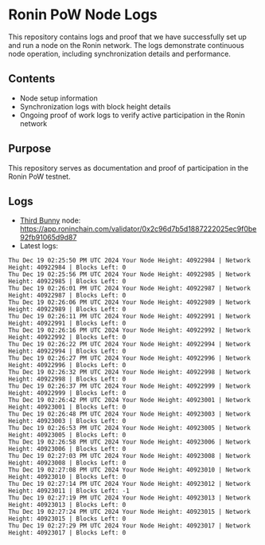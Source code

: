 # Ronin PoW Node Logs

This repository contains logs and proof that we have successfully set up and run a node on the Ronin network. The logs demonstrate continuous node operation, including synchronization details and performance.

## Contents

- Node setup information
- Synchronization logs with block height details
- Ongoing proof of work logs to verify active participation in the Ronin network

## Purpose

This repository serves as documentation and proof of participation in the Ronin PoW testnet.

## Logs

- [Third Bunny](https://thirdbunny.xyz/) node: https://app.roninchain.com/validator/0x2c96d7b5d1887222025ec9f0be92fb91065d9d87
- Latest logs:
```
Thu Dec 19 02:25:50 PM UTC 2024 Your Node Height: 40922984 | Network Height: 40922984 | Blocks Left: 0
Thu Dec 19 02:25:56 PM UTC 2024 Your Node Height: 40922985 | Network Height: 40922985 | Blocks Left: 0
Thu Dec 19 02:26:01 PM UTC 2024 Your Node Height: 40922987 | Network Height: 40922987 | Blocks Left: 0
Thu Dec 19 02:26:06 PM UTC 2024 Your Node Height: 40922989 | Network Height: 40922989 | Blocks Left: 0
Thu Dec 19 02:26:11 PM UTC 2024 Your Node Height: 40922991 | Network Height: 40922991 | Blocks Left: 0
Thu Dec 19 02:26:16 PM UTC 2024 Your Node Height: 40922992 | Network Height: 40922992 | Blocks Left: 0
Thu Dec 19 02:26:22 PM UTC 2024 Your Node Height: 40922994 | Network Height: 40922994 | Blocks Left: 0
Thu Dec 19 02:26:27 PM UTC 2024 Your Node Height: 40922996 | Network Height: 40922996 | Blocks Left: 0
Thu Dec 19 02:26:32 PM UTC 2024 Your Node Height: 40922998 | Network Height: 40922998 | Blocks Left: 0
Thu Dec 19 02:26:37 PM UTC 2024 Your Node Height: 40922999 | Network Height: 40922999 | Blocks Left: 0
Thu Dec 19 02:26:42 PM UTC 2024 Your Node Height: 40923001 | Network Height: 40923001 | Blocks Left: 0
Thu Dec 19 02:26:48 PM UTC 2024 Your Node Height: 40923003 | Network Height: 40923003 | Blocks Left: 0
Thu Dec 19 02:26:53 PM UTC 2024 Your Node Height: 40923005 | Network Height: 40923005 | Blocks Left: 0
Thu Dec 19 02:26:58 PM UTC 2024 Your Node Height: 40923006 | Network Height: 40923006 | Blocks Left: 0
Thu Dec 19 02:27:03 PM UTC 2024 Your Node Height: 40923008 | Network Height: 40923008 | Blocks Left: 0
Thu Dec 19 02:27:08 PM UTC 2024 Your Node Height: 40923010 | Network Height: 40923010 | Blocks Left: 0
Thu Dec 19 02:27:14 PM UTC 2024 Your Node Height: 40923012 | Network Height: 40923011 | Blocks Left: -1
Thu Dec 19 02:27:19 PM UTC 2024 Your Node Height: 40923013 | Network Height: 40923013 | Blocks Left: 0
Thu Dec 19 02:27:24 PM UTC 2024 Your Node Height: 40923015 | Network Height: 40923015 | Blocks Left: 0
Thu Dec 19 02:27:29 PM UTC 2024 Your Node Height: 40923017 | Network Height: 40923017 | Blocks Left: 0
```
